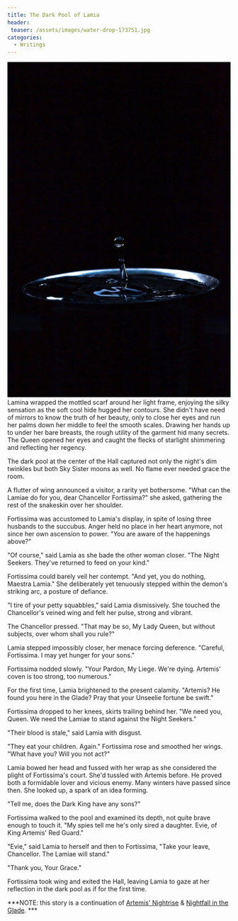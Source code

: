 ```yaml
---
title: The Dark Pool of Lamia
header:
 teaser: /assets/images/water-drop-173751.jpg
categories:
  - Writings
---
```

<img src="/assets/images/water-drop-173751.jpg">Lamina wrapped the mottled scarf around her light frame, enjoying the silky sensation as the soft cool hide hugged her contours. She didn't have need of mirrors to know the truth of her beauty, only to close her eyes and run her palms down her middle to feel the smooth scales. Drawing her hands up to under her bare breasts, the rough utility of the garment hid many secrets. The Queen opened her eyes and caught the flecks of starlight shimmering and reflecting her regency.

The dark pool at the center of the Hall captured not only the night's dim twinkles but both Sky Sister moons as well. No flame ever needed grace the room.

A flutter of wing announced a visitor, a rarity yet bothersome. "What can the Lamiae do for you, dear Chancellor Fortissima?" she asked, gathering the rest of the snakeskin over her shoulder.

Fortissima was accustomed to Lamia's display, in spite of losing three husbands to the succubus. Anger held no place in her heart anymore, not since her own ascension to power. "You are aware of the happenings above?"

"Of course," said Lamia as she bade the other woman closer. "The Night Seekers. They've returned to feed on your kind."

Fortissima could barely veil her contempt. "And yet, you do nothing, Maestra Lamia." She deliberately yet tenuously stepped within the demon's striking arc, a posture of defiance.

"I tire of your petty squabbles," said Lamia dismissively. She touched the Chancellor's veined wing and felt her pulse, strong and vibrant.

The Chancellor pressed. "That may be so, My Lady Queen, but without subjects, over whom shall you rule?"

Lamia stepped impossibly closer, her menace forcing deference. "Careful, Fortissima. I may yet hunger for your sons."

Fortissima nodded slowly. "Your Pardon, My Liege. We're dying. Artemis' coven is too strong, too numerous."

For the first time, Lamia brightened to the present calamity. "Artemis? He found you here in the Glade? Pray that your Unseelie fortune be swift."

Fortissima dropped to her knees, skirts trailing behind her. "We need you, Queen. We need the Lamiae to stand against the Night Seekers."

"Their blood is stale," said Lamia with disgust.

"They eat your children. Again." Fortissima rose and smoothed her wings. "What have you? Will you not act?"

Lamia bowed her head and fussed with her wrap as she considered the plight of Fortissima's court. She'd tussled with Artemis before. He proved both a formidable lover and vicious enemy. Many winters have passed since then. She looked up, a spark of an idea forming.

"Tell me, does the Dark King have any sons?"

Fortissima walked to the pool and examined its depth, not quite brave enough to touch it. "My spies tell me he's only sired a daughter. Evie, of King Artemis' Red Guard."

"Evie," said Lamia to herself and then to Fortissima, "Take your leave, Chancellor. The Lamiae will stand."

"Thank you, Your Grace."

Fortissima took wing and exited the Hall, leaving Lamia to gaze at her reflection in the dark pool as if for the first time.

***NOTE: this story is a continuation of <a href="/artemis-nightrise">Artemis' Nightrise</a> &amp; <a href="/nightfall-in-the-glade/">Nightfall in the Glade</a>. ***